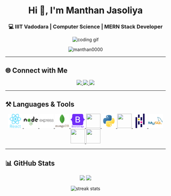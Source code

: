 <!-- Header -->
<h1 align="center">Hi 👋, I'm Manthan Jasoliya</h1>
<h3 align="center">💻 IIIT Vadodara | Computer Science | MERN Stack Developer</h3>

<!-- GIF -->
<p align="center">
  <img src="https://raw.githubusercontent.com/abhisheknaiidu/abhisheknaiidu/master/code.gif" alt="coding gif" width="400"/>
</p>

<!-- Profile Views -->
<p align="center"> 
  <img src="https://komarev.com/ghpvc/?username=manthan0000&label=Profile%20views&color=0e75b6&style=flat" alt="manthan0000" /> 
</p>

---

## 🌐 Connect with Me  
<p align="center">
  <a href="https://www.linkedin.com/in/manthan-jasoliya/" target="_blank">
    <img src="https://img.shields.io/badge/-LinkedIn-blue?logo=linkedin&style=for-the-badge" />
  </a>
  <a href="mailto:manthanjasoliya84014@gmail.com">
    <img src="https://img.shields.io/badge/-Gmail-red?logo=gmail&style=for-the-badge" />
  </a>
  <a href="https://github.com/Manthan0000" target="_blank">
    <img src="https://img.shields.io/badge/-GitHub-black?logo=github&style=for-the-badge" />
  </a>
</p>

---

## ⚒️ Languages & Tools  
<p align="center"> 
  <a href="https://reactjs.org/" target="_blank"> <img src="https://raw.githubusercontent.com/devicons/devicon/master/icons/react/react-original-wordmark.svg" width="45" height="45"/> </a>
  <a href="https://nodejs.org" target="_blank"> <img src="https://raw.githubusercontent.com/devicons/devicon/master/icons/nodejs/nodejs-original-wordmark.svg" width="45" height="45"/> </a>
  <a href="https://expressjs.com" target="_blank"> <img src="https://raw.githubusercontent.com/devicons/devicon/master/icons/express/express-original-wordmark.svg" width="45" height="45"/> </a>
  <a href="https://www.mongodb.com/" target="_blank"> <img src="https://raw.githubusercontent.com/devicons/devicon/master/icons/mongodb/mongodb-original-wordmark.svg" width="45" height="45"/> </a>
  <a href="https://getbootstrap.com" target="_blank"> <img src="https://raw.githubusercontent.com/devicons/devicon/master/icons/bootstrap/bootstrap-plain-wordmark.svg" width="45" height="45"/> </a>
  <a href="https://tailwindcss.com/" target="_blank"> <img src="https://www.vectorlogo.zone/logos/tailwindcss/tailwindcss-icon.svg" width="45" height="45"/> </a>
  <a href="https://www.python.org" target="_blank"> <img src="https://raw.githubusercontent.com/devicons/devicon/master/icons/python/python-original.svg" width="45" height="45"/> </a>
  <a href="https://scikit-learn.org/" target="_blank"> <img src="https://upload.wikimedia.org/wikipedia/commons/0/05/Scikit_learn_logo_small.svg" width="45" height="45"/> </a>
  <a href="https://pandas.pydata.org/" target="_blank"> <img src="https://raw.githubusercontent.com/devicons/devicon/master/icons/pandas/pandas-original.svg" width="45" height="45"/> </a>
  <a href="https://www.mysql.com/" target="_blank"> <img src="https://raw.githubusercontent.com/devicons/devicon/master/icons/mysql/mysql-original-wordmark.svg" width="45" height="45"/> </a>
  <a href="https://www.sqlite.org/" target="_blank"> <img src="https://www.vectorlogo.zone/logos/sqlite/sqlite-icon.svg" width="45" height="45"/> </a>
  <a href="https://git-scm.com/" target="_blank"> <img src="https://www.vectorlogo.zone/logos/git-scm/git-scm-icon.svg" width="45" height="45"/> </a>
</p>

---

## 📊 GitHub Stats  
<p align="center">
  <img src="https://github-readme-stats.vercel.app/api?username=manthan0000&show_icons=true&theme=tokyonight" height="180px"/>
  <img src="https://github-readme-stats.vercel.app/api/top-langs?username=manthan0000&show_icons=true&locale=en&layout=compact&theme=tokyonight" height="180px"/>
</p>

<p align="center">
  <img src="https://github-readme-streak-stats.herokuapp.com/?user=manthan0000&theme=tokyonight" alt="streak stats"/>
</p>
